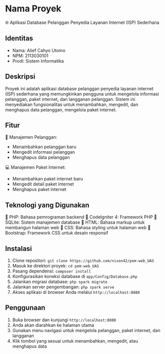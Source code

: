 # Nama Proyek

🌐 Aplikasi Database Pelanggan Penyedia Layanan Internet (ISP) Sederhana

## Identitas

- Nama: Alief Cahyo Utomo
- NPM: 2113030101
- Prodi: Sistem Informatika

## Deskripsi

Proyek ini adalah aplikasi database pelanggan penyedia layanan internet (ISP) sederhana yang memungkinkan pengguna untuk mengelola informasi pelanggan, paket internet, dan langganan pelanggan. Sistem ini menyediakan fungsionalitas untuk menambahkan, mengedit, dan menghapus data pelanggan, mengelola paket internet.

## Fitur

👤 Manajemen Pelanggan:
- Menambahkan pelanggan baru
- Mengedit informasi pelanggan
- Menghapus data pelanggan

💻 Manajemen Paket Internet:
- Menambahkan paket internet baru
- Mengedit detail paket internet
- Menghapus paket internet

## Teknologi yang Digunakan

🔧 PHP: Bahasa pemrograman backend
🔧 CodeIgniter 4: Framework PHP
🔧 SQLite: Sistem manajemen database
🔧 HTML: Bahasa markup untuk membangun halaman web
🔧 CSS: Bahasa styling untuk halaman web
🔧 Bootstrap: Framework CSS untuk desain responsif

## Instalasi

1. Clone repositori: `git clone https://github.com/nixon42/pem-web_UAS`
2. Masuk ke direktori proyek: `cd pem-web_UAS`
3. Pasang dependensi: `composer install`
4. Konfigurasikan koneksi database di `app/Config/Database.php`
5. Jalankan migrasi database: `php spark migrate`
6. Jalankan server pengembangan: `php spark serve`
7. Akses aplikasi di browser Anda melalui `http://localhost:8080`

## Penggunaan

1. Buka browser dan kunjungi `http://localhost:8080`
2. Anda akan diarahkan ke halaman utama
3. Gunakan menu navigasi untuk mengelola pelanggan, paket internet, dan langganan
4. Klik tombol yang sesuai untuk menambahkan, mengedit, atau menghapus data

